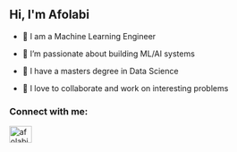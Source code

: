 <h2 align="left">Hi, I'm Afolabi</h2>

- 💬 I am a Machine Learning Engineer
  
- 🌱 I’m passionate about building ML/AI systems

- 📝 I have a masters degree in Data Science

- 💞️ I love to collaborate and work on interesting problems

<h3 align="left">Connect with me:</h3>
<p align="left">
<a href="https://linkedin.com/in/afolabiawonuga" target="blank"><img align="center" src="https://raw.githubusercontent.com/rahuldkjain/github-profile-readme-generator/master/src/images/icons/Social/linked-in-alt.svg" alt="afolabiawonuga" height="30" width="40" /></a>
</p>

